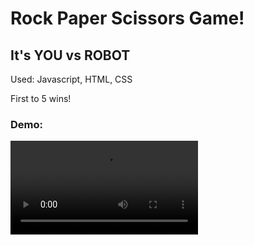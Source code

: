 <h1>Rock Paper Scissors Game!</h1>
<h2>It's YOU vs ROBOT</h2> 

Used: Javascript, HTML, CSS

First to 5 wins!

<h3>Demo:</h3>


<video src = "https://github.com/sydneyC678/Rock-Paper-Scissors-Game/assets/121634300/dd4e573b-8bf6-40f1-9b6c-3c651b36a1a1"/>


